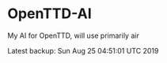 # OpenTTD-AI
My AI for OpenTTD, will use primarily air

Latest backup: Sun Aug 25 04:51:01 UTC 2019
